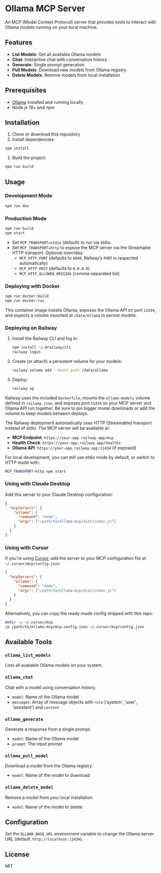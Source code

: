 # Ollama MCP Server

An MCP (Model Context Protocol) server that provides tools to interact with Ollama models running on your local machine.

## Features

- **List Models**: Get all available Ollama models
- **Chat**: Interactive chat with conversation history
- **Generate**: Single prompt generation
- **Pull Models**: Download new models from Ollama registry
- **Delete Models**: Remove models from local installation

## Prerequisites

- [Ollama](https://ollama.ai/) installed and running locally
- Node.js 18+ and npm

## Installation

1. Clone or download this repository
2. Install dependencies:

```bash
npm install
```

1. Build the project:

```bash
npm run build
```

## Usage

### Development Mode

```bash
npm run dev
```

### Production Mode

```bash
npm run build
npm start
```

- Set `MCP_TRANSPORT=stdio` (default) to run via stdio.
- Set `MCP_TRANSPORT=http` to expose the MCP server via the Streamable HTTP transport. Optional overrides:
  - `MCP_HTTP_PORT` (defaults to `8080`, Railway’s `PORT` is respected automatically)
  - `MCP_HTTP_HOST` (defaults to `0.0.0.0`)
  - `MCP_HTTP_ALLOWED_ORIGINS` (comma-separated list)

### Deploying with Docker

```bash
npm run docker:build
npm run docker:run
```

This container image installs Ollama, exposes the Ollama API on port `11434`, and expects a volume mounted at `/data/ollama` to persist models.

### Deploying on Railway

1. Install the Railway CLI and log in:
   ```bash
   npm install -g @railway/cli
   railway login
   ```
2. Create (or attach) a persistent volume for your models:
   ```bash
   railway volume add --mount-path /data/ollama
   ```
3. Deploy:
   ```bash
   railway up
   ```

Railway uses the included `Dockerfile`, mounts the `ollama-models` volume defined in `railway.json`, and exposes port `11434` so your MCP server and Ollama API run together. Be sure to pin bigger model downloads or add the volume to keep models between deploys.

The Railway deployment automatically uses HTTP (Streamable) transport instead of stdio. The MCP server will be available at:

- **MCP Endpoint**: `https://your-app.railway.app/mcp`
- **Health Check**: `https://your-app.railway.app/healthz`
- **Ollama API**: `https://your-app.railway.app:11434` (if exposed)

For local development, you can still use stdio mode by default, or switch to HTTP mode with:

```bash
MCP_TRANSPORT=http npm start
```

### Using with Claude Desktop

Add this server to your Claude Desktop configuration:

```json
{
  "mcpServers": {
    "ollama": {
      "command": "node",
      "args": ["/path/to/ollama-mcp/dist/index.js"]
    }
  }
}
```

### Using with Cursor

If you're using [Cursor](https://cursor.com/), add the server to your MCP configuration file at `~/.cursor/mcp/config.json`:

```json
{
  "mcpServers": {
    "ollama": {
      "command": "node",
      "args": ["/path/to/ollama-mcp/dist/index.js"]
    }
  }
}
```

Alternatively, you can copy the ready-made config shipped with this repo:

```bash
mkdir -p ~/.cursor/mcp
cp /path/to/ollama-mcp/mcp.config.json ~/.cursor/mcp/config.json
```

## Available Tools

### `ollama_list_models`

Lists all available Ollama models on your system.

### `ollama_chat`

Chat with a model using conversation history.

- `model`: Name of the Ollama model
- `messages`: Array of message objects with `role` ('system', 'user', 'assistant') and `content`

### `ollama_generate`

Generate a response from a single prompt.

- `model`: Name of the Ollama model
- `prompt`: The input prompt

### `ollama_pull_model`

Download a model from the Ollama registry.

- `model`: Name of the model to download

### `ollama_delete_model`

Remove a model from your local installation.

- `model`: Name of the model to delete

## Configuration

Set the `OLLAMA_BASE_URL` environment variable to change the Ollama server URL (default: `http://localhost:11434`).

## License

MIT

